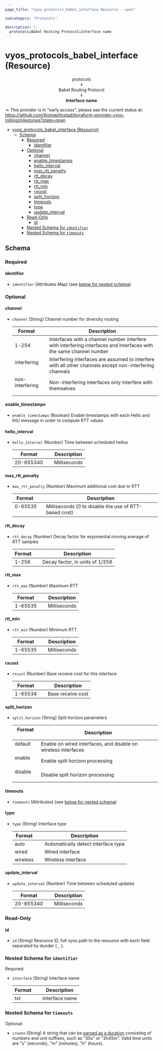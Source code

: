 ```yaml
---
page_title: "vyos_protocols_babel_interface Resource - vyos"

subcategory: "Protocols"

description: |-
  protocols⯯Babel Routing Protocol⯯Interface name
---
```


# vyos_protocols_babel_interface (Resource)
<center>

*protocols*  
⯯  
Babel Routing Protocol  
⯯  
**Interface name**


</center>

-> This provider is in "early access", please see the current status at: https://github.com/thomasfinstad/terraform-provider-vyos-rolling/milestones?state=open

<!--TOC-->

- [vyos_protocols_babel_interface (Resource)](#vyos_protocols_babel_interface-resource)
  - [Schema](#schema)
    - [Required](#required)
      - [identifier](#identifier)
    - [Optional](#optional)
      - [channel](#channel)
      - [enable_timestamps](#enable_timestamps)
      - [hello_interval](#hello_interval)
      - [max_rtt_penalty](#max_rtt_penalty)
      - [rtt_decay](#rtt_decay)
      - [rtt_max](#rtt_max)
      - [rtt_min](#rtt_min)
      - [rxcost](#rxcost)
      - [split_horizon](#split_horizon)
      - [timeouts](#timeouts)
      - [type](#type)
      - [update_interval](#update_interval)
    - [Read-Only](#read-only)
      - [id](#id)
    - [Nested Schema for `identifier`](#nested-schema-for-identifier)
    - [Nested Schema for `timeouts`](#nested-schema-for-timeouts)

<!--TOC-->

<!-- schema generated by tfplugindocs -->
## Schema

### Required

#### identifier
- `identifier` (Attributes Map) (see [below for nested schema](#nestedatt--identifier))

### Optional

#### channel
- `channel` (String) Channel number for diversity routing

    |  Format           &emsp;|  Description                                                                                                         |
    |-------------------|----------------------------------------------------------------------------------------------------------------------|
    |  1-254            &emsp;|  Interfaces with a channel number interfere with interfering interfaces and interfaces with the same channel number  |
    |  interfering      &emsp;|  Interfering interfaces are assumed to interfere with all other channels except non-interfering channels             |
    |  non-interfering  &emsp;|  Non-interfering interfaces only interfere with themselves                                                           |
#### enable_timestamps
- `enable_timestamps` (Boolean) Enable timestamps with each Hello and IHU message in order to compute RTT values
#### hello_interval
- `hello_interval` (Number) Time between scheduled hellos

    |  Format     &emsp;|  Description   |
    |-------------|----------------|
    |  20-655340  &emsp;|  Milliseconds  |
#### max_rtt_penalty
- `max_rtt_penalty` (Number) Maximum additional cost due to RTT

    |  Format   &emsp;|  Description                                            |
    |-----------|---------------------------------------------------------|
    |  0-65535  &emsp;|  Milliseconds (0 to disable the use of RTT-based cost)  |
#### rtt_decay
- `rtt_decay` (Number) Decay factor for exponential moving average of RTT samples

    |  Format  &emsp;|  Description                      |
    |----------|-----------------------------------|
    |  1-256   &emsp;|  Decay factor, in units of 1/256  |
#### rtt_max
- `rtt_max` (Number) Maximum RTT

    |  Format   &emsp;|  Description   |
    |-----------|----------------|
    |  1-65535  &emsp;|  Milliseconds  |
#### rtt_min
- `rtt_min` (Number) Minimum RTT

    |  Format   &emsp;|  Description   |
    |-----------|----------------|
    |  1-65535  &emsp;|  Milliseconds  |
#### rxcost
- `rxcost` (Number) Base receive cost for this interface

    |  Format   &emsp;|  Description        |
    |-----------|---------------------|
    |  1-65534  &emsp;|  Base receive cost  |
#### split_horizon
- `split_horizon` (String) Split horizon parameters

    |  Format   &emsp;|  Description                                                     |
    |-----------|------------------------------------------------------------------|
    |  default  &emsp;|  Enable on wired interfaces, and disable on wireless interfaces  |
    |  enable   &emsp;|  Enable split horizon processing                                 |
    |  disable  &emsp;|  Disable split horizon processing                                |
#### timeouts
- `timeouts` (Attributes) (see [below for nested schema](#nestedatt--timeouts))
#### type
- `type` (String) Interface type

    |  Format    &emsp;|  Description                          |
    |------------|---------------------------------------|
    |  auto      &emsp;|  Automatically detect interface type  |
    |  wired     &emsp;|  Wired interface                      |
    |  wireless  &emsp;|  Wireless interface                   |
#### update_interval
- `update_interval` (Number) Time between scheduled updates

    |  Format     &emsp;|  Description   |
    |-------------|----------------|
    |  20-655340  &emsp;|  Milliseconds  |

### Read-Only

#### id
- `id` (String) Resource ID, full vyos path to the resource with each field separated by dunder (`__`).

<a id="nestedatt--identifier"></a>
### Nested Schema for `identifier`

Required:

- `interface` (String) Interface name

    |  Format  &emsp;|  Description     |
    |----------|------------------|
    |  txt     &emsp;|  Interface name  |


<a id="nestedatt--timeouts"></a>
### Nested Schema for `timeouts`

Optional:

- `create` (String) A string that can be [parsed as a duration](https://pkg.go.dev/time#ParseDuration) consisting of numbers and unit suffixes, such as &#34;30s&#34; or &#34;2h45m&#34;. Valid time units are &#34;s&#34; (seconds), &#34;m&#34; (minutes), &#34;h&#34; (hours).
